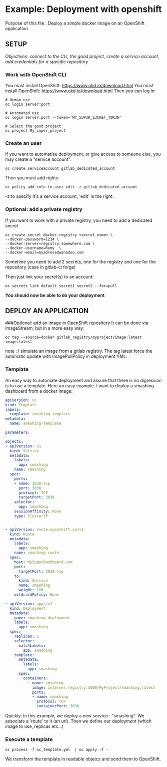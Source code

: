 # Example: Deployment with openshift
Purpose of this file : Deploy a simple docker image on an OpenShift application

##  SETUP
*Objectives: connect to the CLI, the good project, create a service account, add credentials
 for a specific repository*
### Work with OpenShift CLI
You must install OpenShift: https://www.okd.io/download.html
You must install OpenShift: https://www.okd.io/download.html
Then you can log in:
```
# Human use
oc login server:port

# Automated use
oc login server:port --token='MY_5UP3R_S3CRET_T0K3N'

# Select the good project
oc project My_super_project
```

### Create an user
If you want to automatise deployment, or give access to someone else, you may create a "service account":
```
oc create serviceaccount gitlab_dedicated_account
```
Then you must add rights
```
oc policy add-role-to-user edit -z gitlab_dedicated_account
```
-z to specify it's a service account, 'edit' is the right.

### Optional: add a private registry
If you want to work with a private registry, you need to add a dedicated secret
```
oc create secret docker-registry <secret_name> \
--docker-password=1234 \
--docker-server=registry.somewhere.com \
--docker-username=Remy  \
--docker-email=myadress@wanadoo.com
```
Sometime you need to add 2 secrets, one for the registry and one for the repository (case in gitlab-ci forge)

Then just link your secret(s) to an account:
```
oc secrets link default secret1 secret2 --for=pull
```

**You should now be able to do your deployment**

## DEPLOY AN APPLICATION
###Optional: add an image in OpenShift repository
It can be done via ImageStream, but in a more easy way:
```
oc tag --source=docker gitlab_registry/myproject/image:latest image:latest
```
note : I simulate an image from a gitlab registry. The tag latest force the automatic update with ImagePullPolicy in 
deployment YML.

### Template
An easy way to automate deployment and assure that there is no digression is to use a template.
Here an easy example. I want to deploy a smashing dashboard from a docker image:
```yaml
apiVersion: v1
kind: Template
labels:
  template: smashing-template
metadata:
  name: smashing-template

parameters:

objects:
- apiVersion: v1
  kind: Service
  metadata:
    labels:
      app: smashing
    name: smashing
  spec:
    ports:
    - name: 3030-tcp
      port: 3030
      protocol: TCP
      targetPort: 3030
    selector:
      app: smashing
    sessionAffinity: None
    type: ClusterIP


- apiVersion: route.openshift.io/v1
  kind: Route
  metadata:
    labels:
      app: smashing
    name: smashing-route
  spec:
    host: MySuperDashboard.com
    port:
      targetPort: 3030-tcp
    to:
      kind: Service
      name: smashing
      weight: 100
    wildcardPolicy: None

- apiVersion: apps/v1
  kind: Deployment
  metadata:
    name: smashing-deployment
    labels:
      app: smashing
  spec:
    replicas: 1
    selector:
      matchLabels:
        app: smashing
    template:
      metadata:
        labels:
          app: smashing
      spec:
        containers:
          - name: smashing
            image: interner.registry:5000/MyProject/smashing:latest
            ports:
            - name: smashing
              protocol: TCP
              containerPort: 3030
```
Quickly: In this example, we deploy a new service : "smashing". We associate a 'route' to it (an url). Then we define
our deployment (which image to use, replicas etc...)

### Execute a template
```
oc process -f oc_template.yml  | oc apply -f -
```
We transform the template in readable objetcs and send them to OpenShift.
